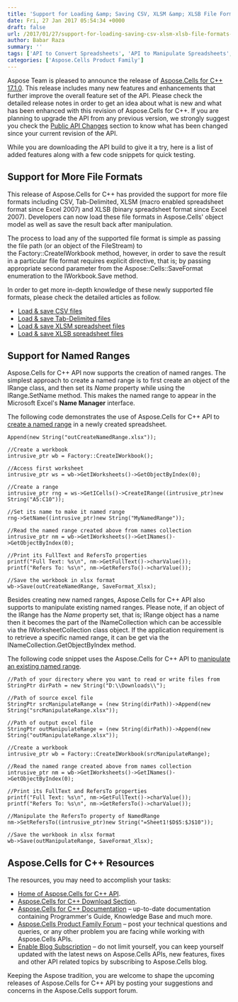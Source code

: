 ```yaml
---
title: 'Support for Loading &amp; Saving CSV, XLSM &amp; XLSB File Formats, Create &amp; Manipulate Named Ranges with Aspose.Cells for C++ 17.1.0'
date: Fri, 27 Jan 2017 05:54:34 +0000
draft: false
url: /2017/01/27/support-for-loading-saving-csv-xlsm-xlsb-file-formats-create-manipulate-named-ranges-with-aspose.cells-for-c-17.1.0/
author: Babar Raza
summary: ''
tags: ['API to Convert Spreadsheets', 'API to Manipulate Spreadsheets', 'C++ Excel', 'Cpp Library for Excel', 'Named Ranges']
categories: ['Aspose.Cells Product Family']
---
```


Aspose Team is pleased to announce the release of [Aspose.Cells for C++ 17.1.0][1]. This release includes many new features and enhancements that further improve the overall feature set of the API. Please check the detailed release notes in order to get an idea about what is new and what has been enhanced with this revision of Aspose.Cells for C++. If you are planning to upgrade the API from any previous version, we strongly suggest you check the [Public API Changes][2] section to know what has been changed since your current revision of the API.

While you are downloading the API build to give it a try, here is a list of added features along with a few code snippets for quick testing.

## Support for More File Formats

This release of Aspose.Cells for C++ has provided the support for more file formats including CSV, Tab-Delimited, XLSM (macro enabled spreadsheet format since Excel 2007) and XLSB (binary spreadsheet format since Excel 2007). Developers can now load these file formats in Aspose.Cells' object model as well as save the result back after manipulation.

The process to load any of the supported file format is simple as passing the file path (or an object of the FileStream) to the Factory::CreateIWorkbook method, however, in order to save the result in a particular file format requires explicit directive, that is; by passing appropriate second parameter from the Aspose::Cells::SaveFormat enumeration to the IWorkbook.Save method.

In order to get more in-depth knowledge of these newly supported file formats, please check the detailed articles as follow.

*   [Load & save CSV files][3]
*   [Load & save Tab-Delimited files][4]
*   [Load & save XLSM spreadsheet files][5]
*   [Load & save XLSB spreadsheet files][6]

## Support for Named Ranges

Aspose.Cells for C++ API now supports the creation of named ranges. The simplest approach to create a named range is to first create an object of the IRange class, and then set its _Name_ property while using the IRange.SetName method. This makes the named range to appear in the Microsoft Excel's **Name Manager** interface.

The following code demonstrates the use of Aspose.Cells for C++ API to [create a named range][7] in a newly created spreadsheet.

```
Append(new String("outCreateNamedRange.xlsx"));

//Create a workbook
intrusive_ptr wb = Factory::CreateIWorkbook();

//Access first worksheet
intrusive_ptr ws = wb->GetIWorksheets()->GetObjectByIndex(0);

//Create a range
intrusive_ptr rng = ws->GetICells()->CreateIRange((intrusive_ptr)new String("A5:C10"));

//Set its name to make it named range
rng->SetName((intrusive_ptr)new String("MyNamedRange"));

//Read the named range created above from names collection
intrusive_ptr nm = wb->GetIWorksheets()->GetINames()->GetObjectByIndex(0);

//Print its FullText and RefersTo properties
printf("Full Text: %s\n", nm->GetFullText()->charValue());
printf("Refers To: %s\n", nm->GetRefersTo()->charValue());

//Save the workbook in xlsx format
wb->Save(outCreateNamedRange, SaveFormat_Xlsx); 
```

Besides creating new named ranges, Aspose.Cells for C++ API also supports to manipulate existing named ranges. Please note, if an object of the IRange has the _Name_ property set, that is; IRange object has a name then it becomes the part of the INameCollection which can be accessible via the IWorksheetCollection class object. If the application requirement is to retrieve a specific named range, it can be get via the INameCollection.GetObjectByIndex method.

The following code snippet uses the Aspose.Cells for C++ API to [manipulate an existing named range][8].

```
//Path of your directory where you want to read or write files from
StringPtr dirPath = new String("D:\\Downloads\\");

//Path of source excel file
StringPtr srcManipulateRange = (new String(dirPath))->Append(new String("srcManipulateRange.xlsx"));

//Path of output excel file
StringPtr outManipulateRange = (new String(dirPath))->Append(new String("outManipulateRange.xlsx"));

//Create a workbook
intrusive_ptr wb = Factory::CreateIWorkbook(srcManipulateRange);

//Read the named range created above from names collection
intrusive_ptr nm = wb->GetIWorksheets()->GetINames()->GetObjectByIndex(0);

//Print its FullText and RefersTo properties
printf("Full Text: %s\n", nm->GetFullText()->charValue());
printf("Refers To: %s\n", nm->GetRefersTo()->charValue());

//Manipulate the RefersTo property of NamedRange
nm->SetRefersTo((intrusive_ptr)new String("=Sheet1!$D$5:$J$10"));

//Save the workbook in xlsx format
wb->Save(outManipulateRange, SaveFormat_Xlsx);
```

## Aspose.Cells for C++ Resources

The resources, you may need to accomplish your tasks:

*   [Home of Aspose.Cells for C++ API][9].
*   [Aspose.Cells for C++ Download Section][10].
*   [Aspose.Cells for C++ Documentation][11] – up-to-date documentation containing Programmer's Guide, Knowledge Base and much more.
*   [Aspose.Cells Product Family Forum][12] – post your technical questions and queries, or any other problem you are facing while working with Aspose.Cells APIs.
*   [Enable Blog Subscription][13] – do not limit yourself, you can keep yourself updated with the latest news on Aspose.Cells APIs, new features, fixes and other API related topics by subscribing to Aspose.Cells blog.

Keeping the Aspose tradition, you are welcome to shape the upcoming releases of Aspose.Cells for C++ API by posting your suggestions and concerns in the Aspose.Cells support forum.




[1]: https://downloads.aspose.com/cells/cpp/new-releases/aspose.cells-for-c---17.1.0/
[2]: http://docs.aspose.com/display/cellscpp/Public+API+Changes+in+Aspose.Cells+17.1.0
[3]: https://docs.aspose.com/display/cellscpp/Home
[4]: https://docs.aspose.com/display/cellscpp/Home
[5]: https://docs.aspose.com/display/cellscpp/Home
[6]: https://docs.aspose.com/display/cellscpp/Home
[7]: https://docs.aspose.com/display/cellscpp/Home
[8]: https://docs.aspose.com/display/cellscpp/Home
[9]: http://www.aspose.com/products/cells/cpp
[10]: http://downloads.aspose.com/cells/cpp
[11]: https://docs.aspose.com/display/cellscpp/Home
[12]: http://forum.aspose.com
[13]: https://blog.aspose.com/category/aspose-products/aspose-cells-product-family/




